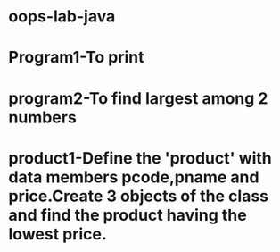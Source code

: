 # oops-lab-java
# Program1-To print     
# program2-To find largest among 2 numbers
# product1-Define the 'product' with data members pcode,pname and price.Create 3 objects of the class and find the product having the lowest price.
